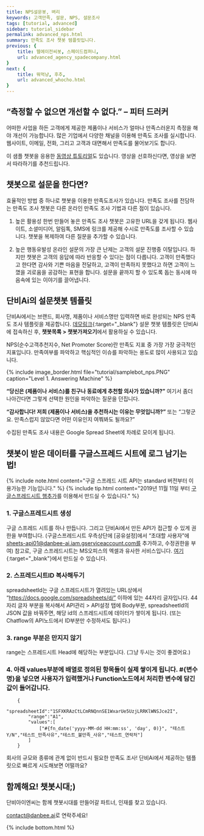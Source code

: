 ```yaml
---
title: NPS설문봇, 벼리 
keywords: 고객만족, 설문, NPS, 설문조사
tags: [tutorial, advanced]
sidebar: tutorial_sidebar
permalink: advanced_nps.html
summary: 만족도 조사 챗봇 템플릿입니다.
previous: {
    title: 웹에이전씨봇, 스페이드컴퍼니,
    url: advanced_agency_spadecompany.html
}
next: {
    title: 뭐먹냥, 후추,
    url: advanced_whocho.html
}
---
```


## “측정할 수 없으면 개선할 수 없다.” – 피터 드러커

어떠한 사업을 하든 고객에게 제공한 제품이나 서비스가 얼마나 만족스러운지 측정을 해야 개선이 가능합니다. 많은 기업에서 다양한 채널을 이용해 만족도 조사를 실시합니다. 웹사이트, 이메일, 전화, 그리고 고객과 대면해서 만족도를 물어보기도 합니다. 

이 샘플 챗봇을 응용한 [동영상 튜토리얼](https://doc.danbee.ai/video_tutorial_survey.html)도 있습니다. 영상을 선호하신다면, 영상을 보면서 따라하기를 추천드립니다.

## 챗봇으로 설문을 한다면?
효율적인 방법 중 하나로 챗봇을 이용한 만족도조사가 있습니다.
만족도 조사를 전담하는 만족도 조사 챗봇은 다른 온라인 만족도 조사 기법과 다른 점이 있습니다. 

1. 높은 활용성
한번 만들어 놓은 만족도 조사 챗봇은 고유한 URL을 갖게 됩니다. 웹사이트, 소셜미디어, 알림톡, SMS에 링크를 제공해 수시로 만족도를 조사할 수 있습니다. 챗봇을 복제하여 다른 질문을 추가할 수 있습니다.

2. 높은 행동유발성
온라인 설문의 가장 큰 난제는 고객의 설문 진행중 이탈입니다. 하지만 챗봇은 고객의 응답에 따라 반응할 수 있다는 점이 다릅니다. 고객이 만족했다고 한다면 감사와 기쁜 마음을 전달하고, 고객이 만족하지 못했다고 하면 고객이 느꼈을 괴로움을 공감하는 표현을 합니다. 설문을 끝까지 할 수 있도록 돕는 동시에 마음속에 있는 이야기를 끌어냅니다.

## 단비Ai의 설문챗봇 템플릿
단비Ai에서는 브랜드, 회사명, 제품이나 서비스명만 입력하면 바로 완성되는 NPS 만족도 조사 템플릿을 제공합니다. [데모링크](https://frogue.danbee.ai/?chatbot_id=0ccf95e6-8ae9-4b2f-8960-fde4bed2ba3a){:target="_blank"} 설문 챗봇 템플릿은 단비Ai에 접속하신 후, **챗봇목록 > 챗봇가져오기**에서 활용하실 수 있습니다.

NPS(순수고객추천지수, Net Promoter Score)란 만족도 지표 중 가장 가장 궁극적인 지표입니다.
만족여부를 파악하고 핵심적인 이슈를 파악하는 용도로 많이 사용되고 있습니다.

{% include image_border.html file="tutorial/samplebot_nps.PNG"  caption="Level 1. Answering Machine" %}

**“당신은 (제품이나 서비스)를 친구나 동료에게 추천할 의사가 있습니까?”**
여기서 좀더 나아간다면 그렇게 선택한 원인을 파악하는 질문을 던집니다.

**“감사합니다! 저희 (제품이나 서비스)을 추천하시는 이유는 무엇입니까?”**
또는 “그렇군요. 만족스럽지 않았다면 어떤 이유인지 여쭤봐도 될까요?”

수집된 만족도 조사 내용은 Google Spread Sheet에 차례로 모이게 됩니다.


## 챗봇이 받은 데이터를 구글스프레드 시트에 로그 남기는 법!

{% include note.html content="구글 스프레드 시트 API는 standard 버전부터 이용가능한 기능입니다." %}
{% include tip.html content="2019년 11월 11일 부터 [구글스프레드시트 행추가](/predefined_api_googlespreadsheetrowappend.html)를 이용해서 만드실 수 있습니다." %}

### 1. 구글스프레드시트 생성
구글 스프레드 시트를 하나 만듭니다. 그리고 단비Ai에서 만든 API가 접근할 수 있게 권한을 부여합니다. 
(구글스프레드시트 우측상단에 [공유설정]에서 “초대할 사용자”에 sheets-api01@danbee-ai.iam.gserviceaccount.com를 추가하고, 수정권한을 부여)
참고로, 구글 스프레드시트는 MS오피스의 엑셀과 유사한 서비스입니다. [여기](https://docs.google.com/spreadsheets/){:target="_blank"}에서 만드실 수 있습니다.

### 2. 스프레드시트ID 복사해두기
spreadsheetId는 구글 스프레드시트가 열려있는 URL상에서 “https://docs.google.com/spreadsheets/d/” 이하에 있는 44자리 글자입니다. 44자리 글자 부분을 복사해서 API관리 > API설정 탭에 Body부분, spreadsheetId의 JSON 값을 바꿔주면, 해당 id의 스프레드시트에 데이터가 쌓이게 됩니다. (또는 Chatflow의 API노드에서 ID부분만 수정하셔도 됩니다.)

### 3. range 부분은 만지지 않기
range는 스프레드시트 Head에 해당하는 부분입니다. (그냥 두시는 것이 좋겠어요.)

### 4. 아래 values부분에 배열로 정의된 항목들이 실제 쌓이게 됩니다. #{변수명}을 넣으면 사용자가 입력했거나 Function노드에서 처리한 변수에 담긴 값이 들어갑니다.

        {
            "spreadsheetId":"1SFXKRAzCtLCmRNQnnSE1WxarUe5UzjLRRKlWNSJce2I",
            "range":"A1",
            "values":[
                ["#{fn_date('yyyy-MM-dd HH:mm:ss', 'day', 0)}", "테스트Y/N","테스트_만족사유","테스트_불만족_사유","테스트_연락처"]
            ]
        }

회사의 규모와 종류에 관계 없이 반드시 필요한 만족도 조사! 단비Ai에서 제공하는 템플릿으로 빠르게 시도해보면 어떨까요? 



## 함께해요! 챗봇시대;) 
단비아이엔씨는 함께 챗봇시대를 만들어갈 파트너, 인재를 찾고 있습니다. 

[contact@danbee.ai](mailto:contact@danbee.ai)로 연락주세요!





{% include bottom.html %}
